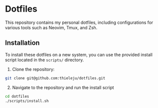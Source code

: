 # Dotfiles

This repository contains my personal dotfiles, including configurations for various tools such as Neovim, Tmux, and Zsh.

## Installation

To install these dotfiles on a new system, you can use the provided install script located in the `scripts/` directory.

1. Clone the repository:


```bash
git clone git@github.com:thieleju/dotfiles.git
```

2. Navigate to the repository and run the install script

```bash
cd dotfiles
./scripts/install.sh
```


